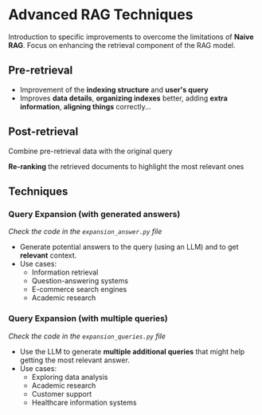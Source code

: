 # Advanced RAG Techniques

Introduction to specific improvements to overcome the limitations of **Naive RAG**. Focus on enhancing the retrieval component of the RAG model.

## Pre-retrieval

-   Improvement of the **indexing structure** and **user's query**
-   Improves **data details**, **organizing indexes** better, adding **extra information**, **aligning things** correctly...

## Post-retrieval

Combine pre-retrieval data with the original query

**Re-ranking** the retrieved documents to highlight the most relevant ones

## Techniques

### Query Expansion (with generated answers)

_Check the code in the `expansion_answer.py` file_

-   Generate potential answers to the query (using an LLM) and to get **relevant** context.
-   Use cases:
    -   Information retrieval
    -   Question-answering systems
    -   E-commerce search engines
    -   Academic research

### Query Expansion (with multiple queries)

_Check the code in the `expansion_queries.py` file_

-   Use the LLM to generate **multiple additional queries** that might help getting the most relevant answer.
-   Use cases:
    -   Exploring data analysis
    -   Academic research
    -   Customer support
    -   Healthcare information systems

